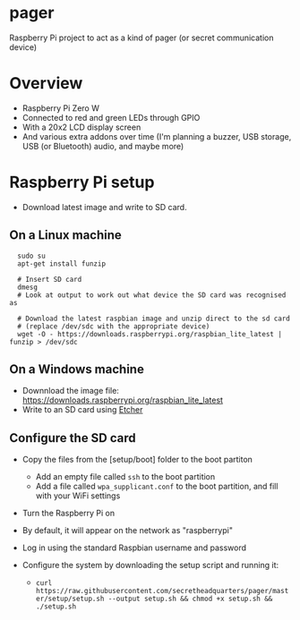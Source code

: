 # pager

Raspberry Pi project to act as a kind of pager (or secret communication device)

# Overview

* Raspberry Pi Zero W
 * Connected to red and green LEDs through GPIO
 * With a 20x2 LCD display screen
 * And various extra addons over time (I'm planning a buzzer, USB storage, USB (or Bluetooth) audio, and maybe more)

# Raspberry Pi setup
* Download latest image and write to SD card. 

## On a Linux machine
```
  sudo su
  apt-get install funzip
  
  # Insert SD card
  dmesg 
  # Look at output to work out what device the SD card was recognised as
  
  # Download the latest raspbian image and unzip direct to the sd card 
  # (replace /dev/sdc with the appropriate device)
  wget -O - https://downloads.raspberrypi.org/raspbian_lite_latest | funzip > /dev/sdc
```
## On a Windows machine
* Downnload the image file: https://downloads.raspberrypi.org/raspbian_lite_latest
* Write to an SD card using [Etcher](https://www.balena.io/etcher/)

## Configure the SD card
* Copy the files from the [setup/boot] folder to the boot partiton
  * Add an empty file called `ssh` to the boot partition
  * Add a file called `wpa_supplicant.conf` to the boot partition, and fill with your WiFi settings

* Turn the Raspberry Pi on
* By default, it will appear on the network as "raspberrypi"
* Log in using the standard Raspbian username and password
* Configure the system by downloading the setup script and running it:
  * `curl https://raw.githubusercontent.com/secretheadquarters/pager/master/setup/setup.sh --output setup.sh && chmod +x setup.sh && ./setup.sh`
